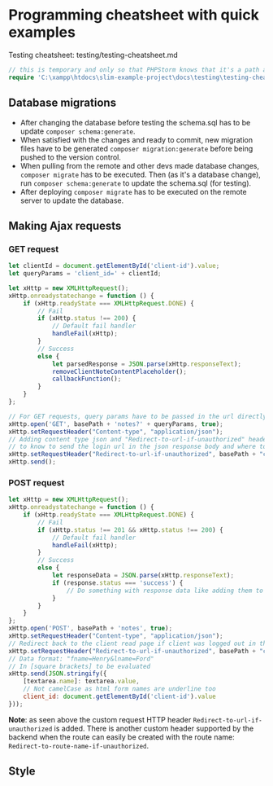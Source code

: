 # Programming cheatsheet with quick examples

Testing cheatsheet: testing/testing-cheatsheet.md
```php
// this is temporary and only so that PHPStorm knows that it's a path and to open the file with mouse wheel click
require 'C:\xampp\htdocs\slim-example-project\docs\testing\testing-cheatsheet.md'
```

## Database migrations
* After changing the database before testing the schema.sql has to be update `composer schema:generate`.
* When satisfied with the changes and ready to commit, new migration files have to be generated
`composer migration:generate` before being pushed to the version control.
* When pulling from the remote and other devs made database changes, `composer migrate` has to be executed. 
Then (as it's a database change), run `composer schema:generate` to update the schema.sql (for testing).
* After deploying `composer migrate` has to be executed on the remote server to update the database.

## Making Ajax requests
### GET request
```js
let clientId = document.getElementById('client-id').value;
let queryParams = 'client_id=' + clientId;

let xHttp = new XMLHttpRequest();
xHttp.onreadystatechange = function () {
    if (xHttp.readyState === XMLHttpRequest.DONE) {
        // Fail
        if (xHttp.status !== 200) {
            // Default fail handler
            handleFail(xHttp);
        }
        // Success
        else {
            let parsedResponse = JSON.parse(xHttp.responseText);
            removeClientNoteContentPlaceholder();
            callbackFunction();
        }
    }
};

// For GET requests, query params have to be passed in the url directly. They are ignored in send()
xHttp.open('GET', basePath + 'notes?' + queryParams, true);
xHttp.setRequestHeader("Content-type", "application/json");
// Adding content type json and "Redirect-to-url-if-unauthorized" header for the UserAuthenticationMiddleware
// to know to send the login url in the json response body and where to redirect back after a successful login
xHttp.setRequestHeader("Redirect-to-url-if-unauthorized", basePath + "client/" + clientId);
xHttp.send();
```

### POST request
```js
let xHttp = new XMLHttpRequest();
xHttp.onreadystatechange = function () {
    if (xHttp.readyState === XMLHttpRequest.DONE) {
        // Fail
        if (xHttp.status !== 201 && xHttp.status !== 200) {
            // Default fail handler
            handleFail(xHttp);
        }
        // Success
        else {
            let responseData = JSON.parse(xHttp.responseText);
            if (response.status === 'success') {
                // Do something with response data like adding them to the DOM 
            }
        }
    }
};
xHttp.open('POST', basePath + 'notes', true);
xHttp.setRequestHeader("Content-type", "application/json");
// Redirect back to the client read page if client was logged out in the meantime and had to re-login
xHttp.setRequestHeader("Redirect-to-url-if-unauthorized", basePath + "client/" + document.getElementById('client-id').value);
// Data format: "fname=Henry&lname=Ford"
// In [square brackets] to be evaluated
xHttp.send(JSON.stringify({
    [textarea.name]: textarea.value,
    // Not camelCase as html form names are underline too
    client_id: document.getElementById('client-id').value
}));
```
**Note**: as seen above the custom request HTTP header `Redirect-to-url-if-unauthorized` is added. There is another custom
header supported by the backend when the route can easily be created with the route name: `Redirect-to-route-name-if-unauthorized`.

## Style 